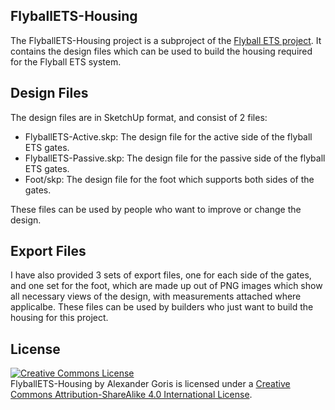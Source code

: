 ## FlyballETS-Housing

The FlyballETS-Housing project is a subproject of the [Flyball ETS project](https://sparkydevices.wordpress.com/tag/flyball-ets/).
It contains the design files which can be used to build the housing required for the Flyball ETS system.

## Design Files

The design files are in SketchUp format, and consist of 2 files:
* FlyballETS-Active.skp: The design file for the active side of the flyball ETS gates.
* FlyballETS-Passive.skp: The design file for the passive side of the flyball ETS gates.
* Foot/skp: The design file for the foot which supports both sides of the gates.

These files can be used by people who want to improve or change the design.

## Export Files

I have also provided 3 sets of export files, one for each side of the gates, and one set for the foot, which are made up out of PNG images which show all necessary views of the design, with measurements attached where applicalbe. These files can be used by builders who just want to build the housing for this project.

## License

<a rel="license" href="http://creativecommons.org/licenses/by-sa/4.0/"><img alt="Creative Commons License" style="border-width:0" src="https://i.creativecommons.org/l/by-sa/4.0/88x31.png" /></a><br /><span xmlns:dct="http://purl.org/dc/terms/" property="dct:title">FlyballETS-Housing</span> by <span xmlns:cc="http://creativecommons.org/ns#" property="cc:attributionName">Alexander Goris</span> is licensed under a <a rel="license" href="http://creativecommons.org/licenses/by-sa/4.0/">Creative Commons Attribution-ShareAlike 4.0 International License</a>.
